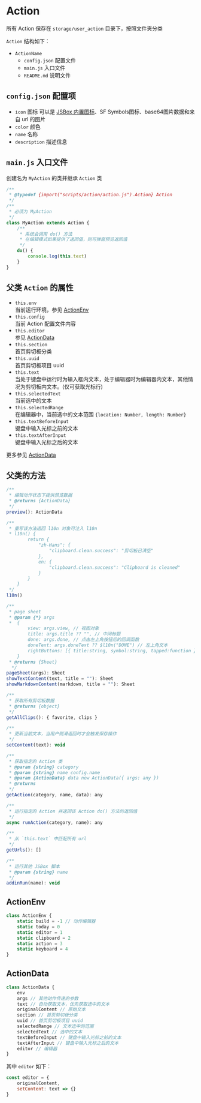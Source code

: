 # Action

所有 Action 保存在 `storage/user_action` 目录下，按照文件夹分类

`Action` 结构如下：

- `ActionName`
  - `config.json` 配置文件
  - `main.js` 入口文件
  - `README.md` 说明文件

## `config.json` 配置项

- `icon` 图标 可以是 [JSBox 内置图标](https://github.com/cyanzhong/xTeko/tree/master/extension-icons)、SF Symbols图标、base64图片数据和来自 url 的图片
- `color` 颜色
- `name` 名称
- `description` 描述信息

## `main.js` 入口文件

创建名为 `MyAction` 的类并继承 `Action` 类

```js
/**
 * @typedef {import("scripts/action/action.js").Action} Action
 */
/**
 * 必须为 MyAction
 */
class MyAction extends Action {
    /**
     * 系统会调用 do() 方法
     * 在编辑模式如果提供了返回值，则可弹窗预览返回值
     */
    do() {
        console.log(this.text)
    }
}
```

## 父类 `Action` 的属性

- `this.env`  
  当前运行环境，参见 [ActionEnv](#ActionEnv)
- `this.config`  
  当前 Action 配置文件内容
- `this.editor`  
  参见 [ActionData](#ActionData)
- `this.section`  
  首页剪切板分类
- `this.uuid`  
  首页剪切板项目 uuid
- `this.text`  
  当处于键盘中运行时为输入框内文本，处于编辑器时为编辑器内文本，其他情况为剪切板内文本。(仅可获取光标行)
- `this.selectedText`  
  当前选中的文本
- `this.selectedRange`  
  在编辑器中，当前选中的文本范围 `{location: Number, length: Number}`
- `this.textBeforeInput`  
  键盘中输入光标之前的文本
- `this.textAfterInput`  
  键盘中输入光标之后的文本

更多参见 [ActionData](#ActionData)

## 父类的方法

```js
/**
 * 编辑动作状态下提供预览数据
 * @returns {ActionData}
 */
preview(): ActionData

/**
 * 重写该方法返回 l10n 对象可注入 l10n
 * l10n() {
        return {
            "zh-Hans": {
                "clipboard.clean.success": "剪切板已清空"
            },
            en: {
                "clipboard.clean.success": "Clipboard is cleaned"
            }
        }
    }
 */
l10n()

/**
 * page sheet
 * @param {*} args 
 *  {
        view: args.view, // 视图对象
        title: args.title ?? "", // 中间标题
        done: args.done, // 点击左上角按钮后的回调函数
        doneText: args.doneText ?? $l10n("DONE") // 左上角文本
        rightButtons: [{ title:string, symbol:string, tapped:function }] // 右上角按钮
    }
 * @returns {Sheet}
  */
pageSheet(args): Sheet
showTextContent(text, title = ""): Sheet
showMarkdownContent(markdown, title = ""): Sheet

/**
 * 获取所有剪切板数据
 * @returns {object}
 */
getAllClips(): { favorite, clips }

/**
 * 更新当前文本，当用户侧滑返回时才会触发保存操作
 */
setContent(text): void

/**
 * 获取指定的 Action 类
 * @param {string} category
 * @param {string} name config.name
 * @param {ActionData} data new ActionData({ args: any })
 * @returns
 */
getAction(category, name, data): any

/**
 * 运行指定的 Action 并返回该 Action do() 方法的返回值
 */
async runAction(category, name): any

/**
 * 从 `this.text` 中匹配所有 url
 */
getUrls(): []

/**
 * 运行其他 JSBox 脚本
 * @param {string} name
 */
addinRun(name): void
```

## <span id="ActionEnv">ActionEnv</span>

```js
class ActionEnv {
    static build = -1 // 动作编辑器
    static today = 0
    static editor = 1
    static clipboard = 2
    static action = 3
    static keyboard = 4
}
```

## <span id="ActionData">ActionData</span>

```js
class ActionData {
    env
    args // 其他动作传递的参数
    text // 自动获取文本，优先获取选中的文本
    originalContent // 原始文本
    section // 首页剪切板分类
    uuid // 首页剪切板项目 uuid
    selectedRange // 文本选中的范围
    selectedText // 选中的文本
    textBeforeInput // 键盘中输入光标之前的文本
    textAfterInput // 键盘中输入光标之后的文本
    editor // 编辑器
}
```

其中 `editor` 如下：

```js
const editor = {
    originalContent,
    setContent: text => {}
}
```
